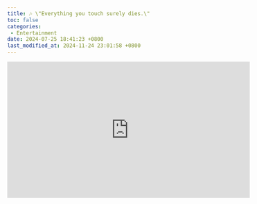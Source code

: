 ```yaml
---
title: 🎶 \"Everything you touch surely dies.\"
toc: false
categories:
 - Entertainment
date: 2024-07-25 18:41:23 +0800
last_modified_at: 2024-11-24 23:01:58 +0800
---
```


<iframe class="iframe--video" width="560" height="315" src="https://www.youtube.com/embed/HTcL9WkB_wg?si=fflDb8uRUiVENB4r" title="YouTube video player" frameborder="0" allow="accelerometer; autoplay; clipboard-write; encrypted-media; gyroscope; picture-in-picture; web-share" referrerpolicy="strict-origin-when-cross-origin" allowfullscreen></iframe>